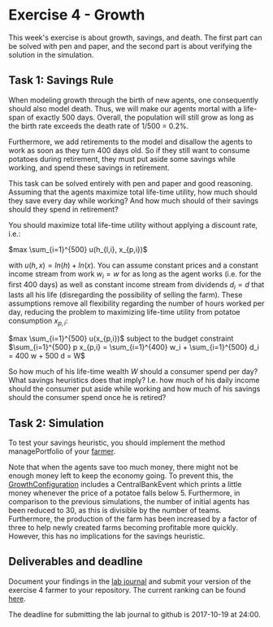 # Exercise 4 - Growth

This week's exercise is about growth, savings, and death. The first part can be solved with pen and paper, and the second part is about verifying the solution in the simulation.

## Task 1: Savings Rule

When modeling growth through the birth of new agents, one consequently should also model death. Thus, we will make our agents mortal with a life-span of exactly 500 days. Overall, the population will still grow as long as the birth rate exceeds the death rate of 1/500 = 0.2%.

Furthermore, we add retirements to the model and disallow the agents to work as soon as they turn 400 days old. So if they still want to consume potatoes during retirement, they must put aside some savings while working, and spend these savings in retirement.

This task can be solved entirely with pen and paper and good reasoning. Assuming that the agents maximize total life-time utility, how much should they save every day while working? And how much should of their savings should they spend in retirement?

You should maximize total life-time utility without applying a discount rate, i.e.:

$max \sum_{i=1}^{500} u(h_{l,i}, x_{p,i})$

with $u(h, x) = ln(h) + ln(x)$. You can assume constant prices and a constant income stream from work $w_i = w$ for as long as the agent works (i.e. for the first 400 days) as well as constant income stream from dividends $d_i = d$ that lasts all his life (disregarding the possibility of selling the farm). These assumptions remove all flexibility regarding the number of hours worked per day, reducing the problem to maximizing life-time utility from potatoe consumption $x_{p,i}$:

$max \sum_{i=1}^{500} u(x_{p,i})$ subject to the budget constraint $\sum_{i=1}^{500} p x_{p,i} = \sum_{i=1}^{400} w_i + \sum_{i=1}^{500} d_i = 400 w + 500 d = W$

So how much of his life-time wealth $W$ should a consumer spend per day? What savings heuristics does that imply? I.e. how much of his daily income should the consumer put aside while working and how much of his savings should the consumer spend once he is retired?

## Task 2: Simulation

To test your savings heuristic, you should implement the method managePortfolio of your [farmer](../src/com/agentecon/exercise4/Farmer.java).

Note that when the agents save too much money, there might not be enough money left to keep the economy going. To prevent this, the [GrowthConfiguration](../../simulation/src/com/agentecon/configuration/GrowthConfiguration.java) includes a CentralBankEvent which prints a little money whenever the price of a potatoe falls below 5. Furthermore, in comparison to the previous simulations, the number of initial agents has been reduced to 30, as this is divisible by the number of teams. Furthermore, the production of the farm has been increased by a factor of three to help newly created farms becoming profitable more quickly. However, this has no implications for the savings heuristic.

## Deliverables and deadline

Document your findings in the [lab journal](exercise04-journal.md) and submit your version of the exercise 4 farmer to your repository. The current ranking can be found [here](http://meissereconomics.com/vis/simulation?sim=ex4-growth).

The deadline for submitting the lab journal to github is 2017-10-19 at 24:00.
